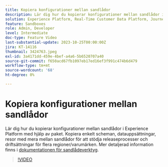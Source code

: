 ```yaml
---
title: Kopiera konfigurationer mellan sandlådor
description: Lär dig hur du kopierar konfigurationer mellan sandlådor i Experience Platform med hjälp av paket. Kopiera enkelt scheman, datauppsättningar, resor med mera mellan sandlådorna.
solution: Experience Platform, Real-Time Customer Data Platform, Journey Optimizer
feature: Sandboxes
role: Admin, Developer
level: Intermediate
doc-type: Feature Video
last-substantial-update: 2023-10-25T00:00:00Z
jira: KT-14116
thumbnail: 3424763.jpeg
exl-id: 3a4171dd-459e-4bef-a4a6-5b6520707a40
source-git-commit: f650acd67fb1097eb17ed16ef3f991c474b6d479
workflow-type: tm+mt
source-wordcount: '68'
ht-degree: 0%

---
```


# Kopiera konfigurationer mellan sandlådor

Lär dig hur du kopierar konfigurationer mellan sandlådor i Experience Platform med hjälp av paket. Kopiera enkelt scheman, datauppsättningar, resor med mera mellan sandlådor för att stödja releaseprocesser och driftsättningar för flera regioner/varumärken. Mer detaljerad information finns i [dokumentationen för sandlådeverktyg](https://experienceleague.adobe.com/docs/experience-platform/sandbox/ui/sandbox-tooling.html).

>[!VIDEO](https://video.tv.adobe.com/v/3424763/?learn=on)

